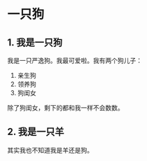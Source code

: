 一只狗
======

## 1. 我是一只狗

我是一只严逸狗。我最可爱啦。我有两个狗儿子：

  1. 亲生狗
  2. 领养狗
  3. 狗闺女

除了狗闺女，剩下的都和我一样不会数数。

## 2. 我是一只羊

其实我也不知道我是羊还是狗。
